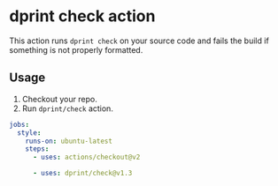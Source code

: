 # dprint check action

This action runs `dprint check` on your source code and fails the build if something is not properly formatted.

## Usage

1. Checkout your repo.
2. Run `dprint/check` action.

```yml
jobs:
  style:
    runs-on: ubuntu-latest
    steps:
      - uses: actions/checkout@v2

      - uses: dprint/check@v1.3
```
